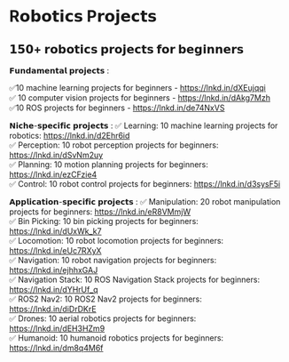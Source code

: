 # R𝗼𝗯𝗼𝘁𝗶𝗰𝘀 P𝗿𝗼𝗷𝗲𝗰𝘁𝘀


## 𝟭𝟱𝟬+ 𝗿𝗼𝗯𝗼𝘁𝗶𝗰𝘀 𝗽𝗿𝗼𝗷𝗲𝗰𝘁𝘀 𝗳𝗼𝗿 𝗯𝗲𝗴𝗶𝗻𝗻𝗲𝗿𝘀 


𝗙𝘂𝗻𝗱𝗮𝗺𝗲𝗻𝘁𝗮𝗹 𝗽𝗿𝗼𝗷𝗲𝗰𝘁𝘀 :

 ✅10 machine learning projects for beginners - https://lnkd.in/dXEujqqi <br>
✅ 10 computer vision projects for beginners - https://lnkd.in/dAkg7Mzh <br>
 ✅10 ROS projects for beginners - https://lnkd.in/de74NxVS <br>

𝗡𝗶𝗰𝗵𝗲-𝘀𝗽𝗲𝗰𝗶𝗳𝗶𝗰 𝗽𝗿𝗼𝗷𝗲𝗰𝘁𝘀 :
✅ Learning: 10 machine learning projects for robotics: https://lnkd.in/d2Ehr6id <br>
✅ Perception: 10 robot perception projects for beginners: https://lnkd.in/dSvNm2uy <br>
✅ Planning: 10 motion planning projects for beginners: https://lnkd.in/ezCFzie4 <br>
✅ Control: 10 robot control projects for beginners: https://lnkd.in/d3sysF5i <br>

 𝗔𝗽𝗽𝗹𝗶𝗰𝗮𝘁𝗶𝗼𝗻-𝘀𝗽𝗲𝗰𝗶𝗳𝗶𝗰 𝗽𝗿𝗼𝗷𝗲𝗰𝘁𝘀 :
✅ Manipulation: 20 robot manipulation projects for beginners: https://lnkd.in/eR8VMmjW <br>
✅ Bin Picking: 10 bin picking projects for beginners: https://lnkd.in/dUxWk_k7 <br>
✅ Locomotion: 10 robot locomotion projects for beginners: https://lnkd.in/eUc7RXyX <br>
✅ Navigation: 10 robot navigation projects for beginners: https://lnkd.in/ejhhxGAJ <br>
✅ Navigation Stack: 10 ROS Navigation Stack projects for beginners: https://lnkd.in/dYHrUf_q <br>
✅ ROS2 Nav2: 10 ROS2 Nav2 projects for beginners: https://lnkd.in/diDrDKrE <br>
✅ Drones: 10 aerial robotics projects for beginners: https://lnkd.in/dEH3HZm9 <br>
✅ Humanoid: 10 humanoid robotics projects for beginners: https://lnkd.in/dm8q4M6f <br>
